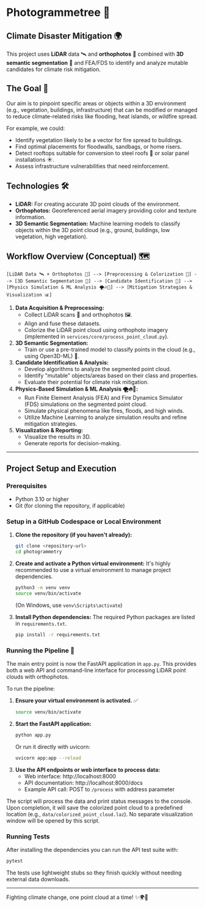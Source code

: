 #  Photogrammetree 🌳 
## Climate Disaster Mitigation 🌍

This project uses **LiDAR** data 🛰️ and **orthophotos** 📸 combined with **3D semantic segmentation** 🤖 and FEA/FDS to identify and analyze mutable candidates for climate risk mitigation.

## The Goal 🎯

Our aim is to pinpoint specific areas or objects within a 3D environment (e.g., vegetation, buildings, infrastructure) that can be modified or managed to reduce climate-related risks like flooding, heat islands, or wildfire spread.

For example, we could:
*   Identify vegetation likely to be a vector for fire spread to buildings.
*   Find optimal placements for floodwalls, sandbags, or home risers.
*   Detect rooftops suitable for conversion to steel roofs 🌿 or solar panel installations ☀️.
*   Assess infrastructure vulnerabilities that need reinforcement.

## Technologies 🛠️

*   **LiDAR:** For creating accurate 3D point clouds of the environment.
*   **Orthophotos:** Georeferenced aerial imagery providing color and texture information.
*   **3D Semantic Segmentation:** Machine learning models to classify objects within the 3D point cloud (e.g., ground, buildings, low vegetation, high vegetation).

## Workflow Overview (Conceptual) 🗺️

```
[LiDAR Data 🛰️ + Orthophotos 📸] --> [Preprocessing & Colorization 🎨] --> [3D Semantic Segmentation 🤖] --> [Candidate Identification 🎯] --> [Physics Simulation & ML Analysis 🌪️🔥🌊] --> [Mitigation Strategies & Visualization 📊]
```

1.  **Data Acquisition & Preprocessing:**
    *   Collect LiDAR scans 📡 and orthophotos 🖼️.
    *   Align and fuse these datasets.
    *   Colorize the LiDAR point cloud using orthophoto imagery (implemented in `services/core/process_point_cloud.py`).
2.  **3D Semantic Segmentation:**
    *   Train or use a pre-trained model to classify points in the cloud (e.g., using Open3D-ML) 🧠.
3.  **Candidate Identification & Analysis:**
    *   Develop algorithms to analyze the segmented point cloud.
    *   Identify "mutable" objects/areas based on their class and properties.
    *   Evaluate their potential for climate risk mitigation.
4.  **Physics-Based Simulation & ML Analysis 🌪️🔥🌊:**
    *   Run Finite Element Analysis (FEA) and Fire Dynamics Simulator (FDS) simulations on the segmented point cloud.
    *   Simulate physical phenomena like fires, floods, and high winds.
    *   Utilize Machine Learning to analyze simulation results and refine mitigation strategies.
5.  **Visualization & Reporting:**
    *   Visualize the results in 3D.
    *   Generate reports for decision-making.

---

## Project Setup and Execution

### Prerequisites

- Python 3.10 or higher
- Git (for cloning the repository, if applicable)

### Setup in a GitHub Codespace or Local Environment

1.  **Clone the repository (if you haven't already):**
    ```bash
    git clone <repository-url>
    cd photogrammetry
    ```

2.  **Create and activate a Python virtual environment:**
    It's highly recommended to use a virtual environment to manage project dependencies.
    ```bash
    python3 -m venv venv
    source venv/bin/activate
    ```
    (On Windows, use `venv\Scripts\activate`)

3.  **Install Python dependencies:**
    The required Python packages are listed in `requirements.txt`.
    ```bash
    pip install -r requirements.txt
    ```

### Running the Pipeline 🚀

The main entry point is now the FastAPI application in `app.py`. This provides both a web API and command-line interface for processing LiDAR point clouds with orthophotos.

To run the pipeline:

1.  **Ensure your virtual environment is activated.** ✅
    ```bash
    source venv/bin/activate
    ```
2.  **Start the FastAPI application:**
    ```bash
    python app.py
    ```
    Or run it directly with uvicorn:
    ```bash
    uvicorn app:app --reload
    ```
3.  **Use the API endpoints or web interface to process data:**
    - Web interface: http://localhost:8000
    - API documentation: http://localhost:8000/docs
    - Example API call: POST to `/process` with address parameter

The script will process the data and print status messages to the console. Upon completion, it will save the colorized point cloud to a predefined location (e.g., `data/colorized_point_cloud.laz`). No separate visualization window will be opened by this script.

### Running Tests

After installing the dependencies you can run the API test suite with:

```bash
pytest
```

The tests use lightweight stubs so they finish quickly without needing external data downloads.

---

Fighting climate change, one point cloud at a time! ✨🌍🌳
